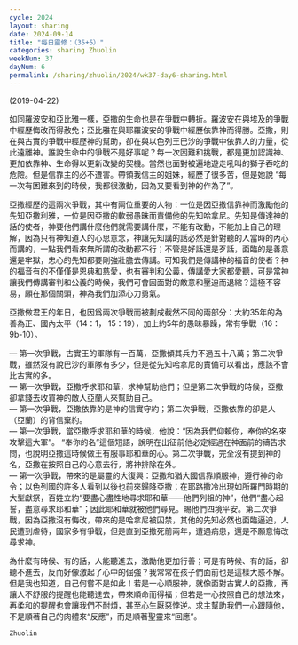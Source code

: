 ```yaml
---
cycle: 2024
layout: sharing
date: 2024-09-14
title: "每日靈修：（35+5）"
categories: sharing Zhuolin
weekNum: 37
dayNum: 6
permalink: /sharing/zhuolin/2024/wk37-day6-sharing.html
--- 
```

(2019-04-22)

如同羅波安和亞比雅一樣，亞撒的生命也是在爭戰中轉折。羅波安在與埃及的爭戰中經歷悔改而得赦免；亞比雅在與耶羅波安的爭戰中經歷依靠神而得勝。亞撒，則在與古實的爭戰中經歷神的幫助，卻在與以色列王巴沙的爭戰中依靠人的力量，從此遠離神。誰說生命中的爭戰不是好事呢？每一次困難和挑戰，都是更加認識神、更加依靠神、生命得以更新改變的契機。當然也面對被遍地遊走吼叫的獅子吞吃的危險。但是信靠主的必不遭害。帶領我信主的姐妹，經歷了很多苦，但是她說 “每一次有困難來到的時候，我都很激動，因為又要看到神的作為了”。

亞撒經歷的這兩次爭戰，其中有兩位重要的人物：一位是因亞撒信靠神而激勵他的先知亞撒利雅，一位是因亞撒的軟弱愚昧而責備他的先知哈拿尼。先知是傳達神的話的使者，神要他們講什麼他們就需要講什麼，不能有改動，不能加上自己的理解，因為只有神知道人的心思意念，神讓先知講的話必然是針對聽的人當時的內心而講的，一點我們看來無所謂的改動都不行；不管是好話還是歹話，面臨的是善意還是牢獄，忠心的先知都要剛強壯膽去傳講。可知我們是傳講神的福音的使者？神的福音有的不僅僅是恩典和慈愛，也有審判和公義，傳講愛大家都愛聽，可是當神讓我們傳講審判和公義的時候，我們可會因面對的敵意和壓迫而退縮？這極不容易，願在那個關頭，神為我們加添心力勇氣。

亞撒做君王的年日，也因爲兩次爭戰而被劃成截然不同的兩部分：大約35年的為善為正、國內太平（14：1， 15：19），加上約5年的愚昧暴躁，常有爭戰（16：9b-10）。

— 第一次爭戰，古實王的軍隊有一百萬，亞撒傾其兵力不過五十八萬；第二次爭戰，雖然沒有說巴沙的軍隊有多少，但是從先知哈拿尼的責備可以看出，應該不會比古實的多。  
— 第一次爭戰，亞撒呼求耶和華，求神幫助他們；但是第二次爭戰的時候，亞撒卻拿錢去收買神的敵人亞蘭人來幫助自己。  
— 第一次爭戰，亞撒依靠的是神的信實守約；第二次爭戰，亞撒依靠的卻是人（亞蘭）的背信棄約。  
— 第一次爭戰，當亞撒呼求耶和華的時候，他說：“因為我們仰賴你，奉你的名來攻擊這大軍”。 “奉你的名”這個短語，說明在出征前他必定經過在神面前的禱告求問，也說明亞撒這時候做王有服事耶和華的心。第二次爭戰，完全沒有提到神的名，亞撒在按照自己的心意去行，將神排除在外。  
— 第一次爭戰，帶來的是屬靈的大復興：亞撒和猶大國信靠順服神，遵行神的命令；以色列國的許多人看到以後也前來歸降亞撒；在耶路撒冷出現如所羅門時期的大型獻祭，百姓立約“要盡心盡性地尋求耶和華——他們列祖的神”，他們“盡心起誓，盡意尋求耶和華”；因此耶和華就被他們尋見。賜他們四境平安。第二次爭戰，因為亞撒沒有悔改，帶來的是哈拿尼被囚禁，其他的先知必然也面臨逼迫，人民遭到虐待，國家多有爭戰，但是直到亞撒死前兩年，遭遇病患，還是不願意悔改尋求神。

為什麼有時候、有的話，人能聽進去，激勵他更加行善；可是有時候、有的話，卻聽不進去，反而好像激起了心中的倔強？我常常在孩子們面前也是這樣大惑不解。但是我也知道，自己何嘗不是如此！若是一心順服神，就像面對古實人的亞撒，再讓人不舒服的提醒也能聽進去，帶來順命而得福；但若是一心按照自己的想法來，再柔和的提醒也會讓我們不耐煩，甚至心生厭惡悖逆。求主幫助我們一心跟隨他，不是順著自己的肉體來“反應”，而是順著聖靈來“回應”。

`Zhuolin`
